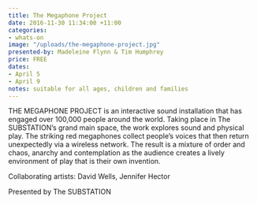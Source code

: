 ```yaml
---
title: The Megaphone Project
date: 2016-11-30 11:34:00 +11:00
categories:
- whats-on
image: "/uploads/the-megaphone-project.jpg"
presented-by: Madeleine Flynn & Tim Humphrey
price: FREE
dates:
- April 5
- April 9
notes: suitable for all ages, children and families
---
```


THE MEGAPHONE PROJECT is an interactive sound installation that has engaged over 100,000 people around the world. Taking place in The SUBSTATION’s grand main space, the work explores sound and physical play. The striking red megaphones collect people’s voices that then return unexpectedly via a wireless network. The result is a mixture of order and chaos, anarchy and contemplation as the audience creates a lively environment of play that is their own invention. 

Collaborating artists: David Wells, Jennifer Hector

Presented by The SUBSTATION
